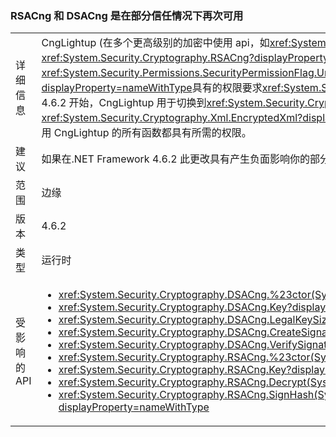 ### <a name="rsacng-and-dsacng-are-once-again-usable-in-partial-trust-scenarios"></a>RSACng 和 DSACng 是在部分信任情况下再次可用

|   |   |
|---|---|
|详细信息|CngLightup (在多个更高级别的加密中使用 api，如<xref:System.Security.Cryptography.Xml.EncryptedXml?displayProperty=nameWithType>) 和<xref:System.Security.Cryptography.RSACng?displayProperty=nameWithType>在某些情况下依赖于完全信任。 其中包括 P/Invokes 而无需断言<xref:System.Security.Permissions.SecurityPermissionFlag.UnmanagedCode?displayProperty=nameWithType>权限和代码路径其中<xref:System.Security.Cryptography.CngKey?displayProperty=nameWithType>具有的权限要求<xref:System.Security.Permissions.SecurityPermissionFlag.UnmanagedCode?displayProperty=nameWithType>。 从.NET Framework 4.6.2 开始，CngLightup 用于切换到<xref:System.Security.Cryptography.RSACng?displayProperty=nameWithType>只要有可能。 因此，部分信任应用的成功使用<xref:System.Security.Cryptography.Xml.EncryptedXml?displayProperty=nameWithType>开始失败并引发<xref:System.Security.SecurityException>异常。此更改将添加所需的断言，以便使用 CngLightup 的所有函数都具有所需的权限。|
|建议|如果在.NET Framework 4.6.2 此更改具有产生负面影响你的部分信任应用程序，升级到.NET Framework 4.7.1。|
|范围|边缘|
|版本|4.6.2|
|类型|运行时|
|受影响的 API|<ul><li><xref:System.Security.Cryptography.DSACng.%23ctor(System.Security.Cryptography.CngKey)?displayProperty=nameWithType></li><li><xref:System.Security.Cryptography.DSACng.Key?displayProperty=nameWithType></li><li><xref:System.Security.Cryptography.DSACng.LegalKeySizes?displayProperty=nameWithType></li><li><xref:System.Security.Cryptography.DSACng.CreateSignature(System.Byte[])?displayProperty=nameWithType></li><li><xref:System.Security.Cryptography.DSACng.VerifySignature(System.Byte[],System.Byte[])?displayProperty=nameWithType></li><li><xref:System.Security.Cryptography.RSACng.%23ctor(System.Security.Cryptography.CngKey)?displayProperty=nameWithType></li><li><xref:System.Security.Cryptography.RSACng.Key?displayProperty=nameWithType></li><li><xref:System.Security.Cryptography.RSACng.Decrypt(System.Byte[],System.Security.Cryptography.RSAEncryptionPadding)?displayProperty=nameWithType></li><li><xref:System.Security.Cryptography.RSACng.SignHash(System.Byte[],System.Security.Cryptography.HashAlgorithmName,System.Security.Cryptography.RSASignaturePadding)?displayProperty=nameWithType></li></ul>|

